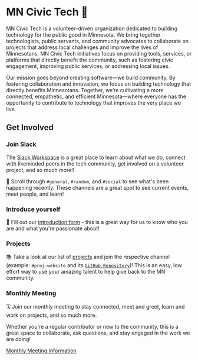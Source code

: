# MN Civic Tech 🌳

MN Civic Tech is a volunteer-driven organization dedicated to building technology for the public good in Minnesota. We bring together technologists, public servants, and community advocates to collaborate on projects that address local challenges and improve the lives of Minnesotans. MN Civic Tech initiatives focus on providing tools, services, or platforms that directly benefit the community, such as fostering civic engagement, improving public services, or addressing local issues.

Our mission goes beyond creating software—we build community. By fostering collaboration and innovation, we focus on building technology that directly benefits Minnesotans. Together, we’re cultivating a more connected, empathetic, and efficient Minnesota—where everyone has the opportunity to contribute to technology that improves the very place we live.


## Get Involved

### Join Slack

The [Slack Workspace](https://slack.mncivictech.org) is a great place to learn about what we do, connect with likeminded peers in the tech community, get involved on a volunteer project, and so much more!!

👀 Scroll through `#general`, `#random`, and `#social` to see what's been happening recently.  These channels are a great spot to see current events, meet people, and learn!

### Introduce yourself 

👋 Fill out our [introduction form](https://www.mncivictech.org/get-involved/introduce-yourself) - this is a great way for us to know who you are and what you're passionate about!

### Projects 

📚 Take a look at our list of [projects](https://www.mncivictech.org/projects) and join the respective channel (example: `#proj-website` and its [`GitHub Repository`](https://github.com/MNCivicTech/mncivictech.org))! This is an easy, low effort way to use your amazing talent to help give back to the MN community.

### Monthly Meeting

🗓️ Join our monthly meeting to stay connected, meet and greet, learn and work on projects, and so much more. 

Whether you're a regular contributor or new to the community, this is a great space to collaborate, ask questions, and stay engaged in the work we are doing!

[Monthly Meeting Information](https://www.mncivictech.org/get-involved/meeting)
